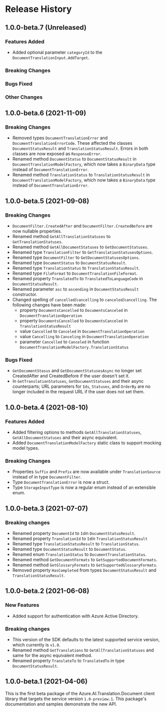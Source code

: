 # Release History

## 1.0.0-beta.7 (Unreleased)

### Features Added
- Added optional parameter `categoryId` to the `DocumentTranslationInput.AddTarget`.

### Breaking Changes

### Bugs Fixed

### Other Changes

## 1.0.0-beta.6 (2021-11-09)

### Breaking Changes
- Removed types `DocumentTranslationError` and `DocumentTranslationErrorCode`. These affected the classes `DocumentStatusResult` and `TranslationStatusResult`. Errors in both classes are now exposed as `ResponseError`.
- Renamed method `DocumentStatus` to `DocumentStatusResult` in `DocumentTranslationModelFactory`, which now takes a `BinaryData` type instead of `DocumentTranslationError`.
- Renamed method `TranslationStatus` to `TranslationStatusResult` in `DocumentTranslationModelFactory`, which now takes a `BinaryData` type instead of `DocumentTranslationError`.

## 1.0.0-beta.5 (2021-09-08)

### Breaking Changes
- `DocumentFilter.CreatedAfter` and `DocumentFilter.CreatedBefore` are now nullable properties.
- Renamed method `GetAllTranslationStatuses` to `GetTranslationStatuses`.
- Renamed method `GetAllDocumentStatuses` to `GetDocumentStatuses`.
- Renamed type `TranslationFilter` to `GetTranslationStatusesOptions`.
- Renamed type `DocumentFilter` to `GetDocumentStatusesOptions`.
- Renamed type `DocumentStatus` to `DocumentStatusResult`.
- Renamed type `TranslationStatus` to `TranslationStatusResult`.
- Renamed type `FileFormat` to `DocumentTranslationFileFormat`.
- Renamed property `TranslatedTo` to `TranslatedToLanguageCode` in `DocumentStatusResult`.
- Renamed parameter `asc` to `ascending` in `DocumentStatusResult` constructor.
- Changed spelling of `cancelled`/`cancelling` to `canceled`/`cancelling`. The following changes have been made:
  - property `DocumentsCancelled` to `DocumentsCanceled` in `DocumentTranslationOperation`
  - property `DocumentsCancelled` to `DocumentsCanceled` in `TranslationStatusResult`
  - value `Cancelled` to `Canceled` in `DocumentTranslationOperation`
  - value `Cancelling` to `Canceling` in `DocumentTranslationOperation`
  - parameter `Cancelled` to `Canceled` in function `DocumentTranslationModelFactory.TranslationStatus` 

### Bugs Fixed
- `GetDocumentStasus` and `GetDocumentStatusesAsync` no longer set CreatedAfter and CreatedBefore if the user doesn't set it.
- In `GetTranslationStatuses`, `GetDocumentStatuses` and their async counterparts; URL parameters for `Ids`, `Statuses`, and `OrderBy` are no longer included in the request URL if the user does not set them.

## 1.0.0-beta.4 (2021-08-10)

### Features Added
- Added filtering options to methods `GetAllTranslationStatuses`, `GetAllDocumentStatuses` and their async equivalent.
- Added `DocumentTranslationModelFactory` static class to support mocking model types. 

### Breaking Changes
- Properties `Suffix` and `Prefix` are now available under `TranslationSource` instead of in type `DocumentFilter`.
- Type `DocumentTranslationError` is now a struct.
- Type `StorageInputType` is now a regular enum instead of an extensible enum.

## 1.0.0-beta.3 (2021-07-07)
### Breaking changes

- Renamed property `DocumentId` to `Id`in `DocumentStatusResult`.
- Renamed property `TranslationId` to `Id`in `TranslationStatusResult`
- Renamed type `TranslationStatusResult` to `TranslationStatus`.
- Renamed type `DocumentStatusResult` to `DocumentStatus`.
- Renamed enum `TranslationStatus` to `DocumentTranslationStatus`.
- Renamed method `GetDocumentFormats` to `GetSupportedDocumentFormats`.
- Renamed method `GetGlossaryFormats` to `GetSupportedGlossaryFormats`.
- Removed property `HasCompleted` from types `DocumentStatusResult` and `TranslationStatusResult`.

## 1.0.0-beta.2 (2021-06-08)

### New Features

- Added support for authentication with Azure Active Directory.

### Breaking changes

- This version of the SDK defaults to the latest supported service version, which currently is `v1.0`.
- Renamed method `GetTranslations` to `GetAllTranslationStatuses` and same for the async equivalent method.
- Renamed property `TranslateTo` to `TranslatedTo` in type `DocumentStatusResult`.

## 1.0.0-beta.1 (2021-04-06)

This is the first beta package of the Azure.AI.Translation.Document client library that targets the service version `1.0-preview.1`.
This package's documentation and samples demonstrate the new API.
